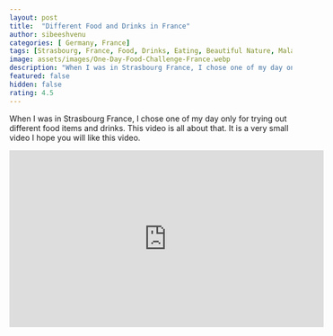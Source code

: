 ```yaml
---
layout: post
title:  "Different Food and Drinks in France"
author: sibeeshvenu
categories: [ Germany, France]
tags: [Strasbourg, France, Food, Drinks, Eating, Beautiful Nature, Malayalam, Sibeesh Passion, Njan Oru Malayali, ഞാൻ ഒരു മലയാളി, Germaniyile Nalukal, Germany, Malayali in Germany, Indians in Germany, Keralite in Germany, Malayalees in Germany, Malayali in France, sibeeshpassion.com, sibeeshvenu.com, njan-oru-malayali.com]
image: assets/images/One-Day-Food-Challenge-France.webp
description: "When I was in Strasbourg France, I chose one of my day only for trying out different food items and drinks. This video is all about that. It is a very small video I hope you will like this video."
featured: false
hidden: false
rating: 4.5
---
```


When I was in Strasbourg France, I chose one of my day only for trying out different food items and drinks. This video is all about that. It is a very small video I hope you will like this video.

<iframe width="560" height="315" src="https://www.youtube.com/embed/ZDjDi0xM5c8" frameborder="0" allow="accelerometer; autoplay; encrypted-media; gyroscope; picture-in-picture" allowfullscreen></iframe>
